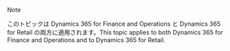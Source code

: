 > [!NOTE]
> <span data-ttu-id="af190-101">このトピックは Dynamics 365 for Finance and Operations と Dynamics 365 for Retail の両方に適用されます。</span><span class="sxs-lookup"><span data-stu-id="af190-101">This topic applies to both Dynamics 365 for Finance and Operations and to Dynamics 365 for Retail.</span></span> 